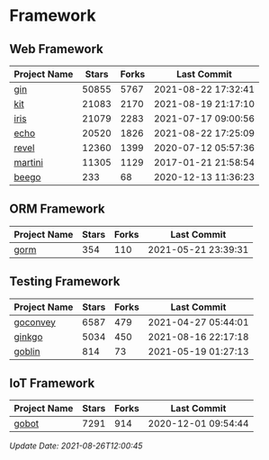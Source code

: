 # Framework

## Web Framework
| Project Name | Stars | Forks | Last Commit |
| ------------ | ----- | ----- | ----------- |
| [gin](https://github.com/gin-gonic/gin) | 50855 | 5767 | 2021-08-22 17:32:41 |
| [kit](https://github.com/go-kit/kit) | 21083 | 2170 | 2021-08-19 21:17:10 |
| [iris](https://github.com/kataras/iris) | 21079 | 2283 | 2021-07-17 09:00:56 |
| [echo](https://github.com/labstack/echo) | 20520 | 1826 | 2021-08-22 17:25:09 |
| [revel](https://github.com/revel/revel) | 12360 | 1399 | 2020-07-12 05:57:36 |
| [martini](https://github.com/go-martini/martini) | 11305 | 1129 | 2017-01-21 21:58:54 |
| [beego](https://github.com/astaxie/beego) | 233 | 68 | 2020-12-13 11:36:23 |

## ORM Framework
| Project Name | Stars | Forks | Last Commit |
| ------------ | ----- | ----- | ----------- |
| [gorm](https://github.com/jinzhu/gorm) | 354 | 110 | 2021-05-21 23:39:31 |

## Testing Framework
| Project Name | Stars | Forks | Last Commit |
| ------------ | ----- | ----- | ----------- |
| [goconvey](https://github.com/smartystreets/goconvey) | 6587 | 479 | 2021-04-27 05:44:01 |
| [ginkgo](https://github.com/onsi/ginkgo) | 5034 | 450 | 2021-08-16 22:17:18 |
| [goblin](https://github.com/franela/goblin) | 814 | 73 | 2021-05-19 01:27:13 |

## IoT Framework
| Project Name | Stars | Forks | Last Commit |
| ------------ | ----- | ----- | ----------- |
| [gobot](https://github.com/hybridgroup/gobot) | 7291 | 914 | 2020-12-01 09:54:44 |

*Update Date: 2021-08-26T12:00:45*